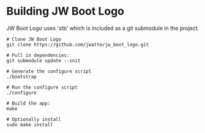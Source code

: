 # Building JW Boot Logo

JW Boot Logo uses 'stb' which is included as a git submodule in the
project.


```
# Clone JW Boot Logo
git clone https://github.com/jwatte/jw_boot_logo.git

# Pull in dependencies:
git submodule update --init

# Generate the configure script
./bootstrap

# Run the configure script
./configure

# Build the app:
make

# Optionally install
sudo make install
```

